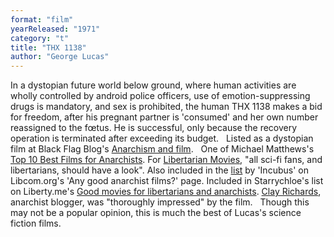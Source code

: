 ```yaml
---
format: "film"
yearReleased: "1971"
category: "t"
title: "THX 1138"
author: "George Lucas"
---
```

In a dystopian future world below ground,  where human activities are wholly controlled by android police  officers, use of emotion-suppressing drugs is mandatory, and sex is  prohibited, the human THX 1138 makes a bid for freedom, after his  pregnant partner is 'consumed' and her own number reassigned to the  fœtus. He is successful, only because the recovery operation is  terminated after exceeding its budget.
 
Listed as a dystopian film at Black Flag Blog's <a href="https://translate.google.com/translate?hl=en&amp;sl=da&amp;tl=en&amp;u=https://sortefane.wordpress.com/r/anarkisme-og-film/"> Anarchism and film</a>.
 
One of Michael Matthews's <a href="https://steemit.com/anarchy/@michaelmatthews/top-10-best-films-for-anarchists"> Top 10 Best Films for Anarchists</a>. For <a href="http://libertarianmovies.net/"> Libertarian Movies</a>, "all sci-fi fans, and libertarians, should  have a look". Also included in the <a href="http://libcom.org/forums/united-kingdom/any-good-anarchist-films-17042009"> list</a> by 'Incubus' on Libcom.org's 'Any good anarchist films?'  page. Included in Starrychloe's list on Liberty.me's <a href="https://liberty.me/discuss/t/good-movies-for-libertarians-and-anarchists/"> Good movies for libertarians and anarchists</a>. <a href="http://www.netweed.com/postmodernanarchist/2004_09_01_anarchives.html"> Clay Richards</a>, anarchist blogger, was "thoroughly impressed" by  the film.
 
Though this may not be a popular opinion, this  is much the best of Lucas's science fiction films.